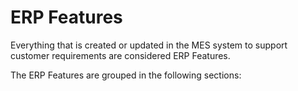 ﻿# ERP Features

Everything that is created or updated in the MES system to support customer requirements are considered ERP Features.

The ERP Features are grouped in the following sections:


